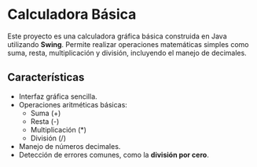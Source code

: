 # Calculadora Básica

Este proyecto es una calculadora gráfica básica construida en Java utilizando **Swing**. Permite realizar operaciones matemáticas simples como suma, resta, multiplicación y división, incluyendo el manejo de decimales.

## Características

- Interfaz gráfica sencilla.
- Operaciones aritméticas básicas:
  - Suma (+)
  - Resta (-)
  - Multiplicación (*)
  - División (/)
- Manejo de números decimales.
- Detección de errores comunes, como la **división por cero**.
